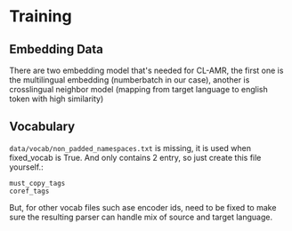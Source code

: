 # Training

## Embedding Data

There are two embedding model that's needed for CL-AMR, the first one is the multilingual embedding (numberbatch in our case), another is crosslingual neighbor model (mapping from target language to english token with high similarity)

## Vocabulary

`data/vocab/non_padded_namespaces.txt` is missing, it is used when fixed_vocab is True. And only contains 2 entry, so just create this file yourself.:
```
must_copy_tags
coref_tags

```
But, for other vocab files such ase encoder ids, need to be fixed to make sure the resulting parser can handle mix of source and target language.